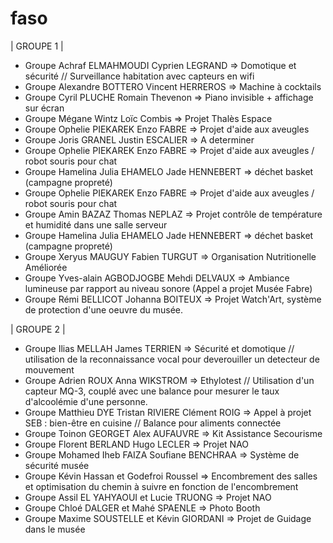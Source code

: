 # faso
| GROUPE 1 |
- Groupe Achraf ELMAHMOUDI Cyprien LEGRAND => Domotique et sécurité // Surveillance habitation avec capteurs en wifi
- Groupe Alexandre BOTTERO Vincent HERREROS => Machine à cocktails
- Groupe Cyril PLUCHE Romain Thevenon => Piano invisible + affichage sur écran
- Groupe Mégane Wintz Loïc Combis => Projet Thalès Espace
- Groupe Ophelie PIEKAREK Enzo FABRE => Projet d'aide aux aveugles
- Groupe Joris GRANEL Justin ESCALIER => A determiner
- Groupe Ophelie PIEKAREK Enzo FABRE => Projet d'aide aux aveugles / robot souris pour chat
- Groupe Hamelina Julia EHAMELO Jade HENNEBERT => déchet basket (campagne propreté)
- Groupe Ophelie PIEKAREK Enzo FABRE => Projet d'aide aux aveugles / robot souris pour chat
- Groupe Amin BAZAZ Thomas NEPLAZ => Projet contrôle de température et humidité dans une salle serveur
- Groupe Hamelina Julia EHAMELO Jade HENNEBERT => déchet basket (campagne propreté)
- Groupe Xeryus MAUGUY Fabien TURGUT => Organisation Nutritionelle Améliorée
- Groupe Yves-alain AGBODJOGBE Mehdi DELVAUX => Ambiance lumineuse par rapport au niveau sonore (Appel a projet Musée Fabre)
- Groupe Rémi BELLICOT Johanna BOITEUX => Projet Watch'Art, système de protection d'une oeuvre du musée.

| GROUPE 2 |
- Groupe Ilias MELLAH James TERRIEN => Sécurité et domotique // utilisation de la reconnaissance vocal pour deverouiller un detecteur de mouvement
- Groupe Adrien ROUX Anna WIKSTROM => Ethylotest // Utilisation d'un capteur MQ-3, couplé avec une balance pour mesurer le taux d'alcoolémie d'une personne.
- Groupe Matthieu DYE Tristan RIVIERE Clément ROIG => Appel à projet SEB : bien-être en cuisine // Balance pour aliments connectée 
- Groupe Toinon GEORGET Alex AUFAUVRE => Kit Assistance Secourisme
- Groupe Florent BERLAND Hugo LECLER => Projet NAO
- Groupe Mohamed Iheb FAIZA Soufiane BENCHRAA  => Système de sécurité musée
- Groupe Kévin Hassan et Godefroi Roussel => Encombrement des salles et optimisation du chemin à suivre en fonction de l'encombrement
- Groupe Assil EL YAHYAOUI et Lucie TRUONG => Projet NAO
- Groupe Chloé DALGER et Mahé SPAENLE => Photo Booth 
- Groupe Maxime SOUSTELLE et Kévin GIORDANI => Projet de Guidage dans le musée
